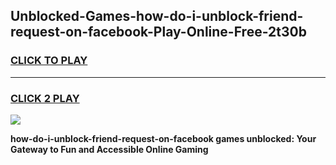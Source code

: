 
## Unblocked-Games-how-do-i-unblock-friend-request-on-facebook-Play-Online-Free-2t30b
<h3>
<a href="https://premium76.site?title=how-do-i-unblock-friend-request-on-facebook&ref=26A">CLICK TO PLAY</a></h3>
<hr>

<h3>
<a href="https://premium76.site?title=how-do-i-unblock-friend-request-on-facebook&ref=26A">CLICK 2 PLAY</a>
  
</h3>

<a href="https://premium76.site?title=how-do-i-unblock-friend-request-on-facebook&ref=26A"><img src="https://clearcache.store/games.png"></a>


**how-do-i-unblock-friend-request-on-facebook games unblocked: Your Gateway to Fun and Accessible Online Gaming**
